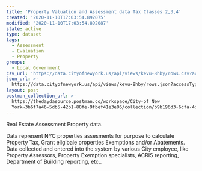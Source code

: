 ```yaml
---
title: 'Property Valuation and Assessment data Tax Classes 2,3,4'
created: '2020-11-10T17:03:54.892075'
modified: '2020-11-10T17:03:54.892087'
state: active
type: dataset
tags:
  - Assessment
  - Evaluation
  - Property
groups:
  - Local Government
csv_url: 'https://data.cityofnewyork.us/api/views/kevu-8hby/rows.csv?accessType=DOWNLOAD'
json_url: >-
  https://data.cityofnewyork.us/api/views/kevu-8hby/rows.json?accessType=DOWNLOAD
layout: post
postman_collection_url: >-
  https://thedaydasource.postman.co/workspace/City-of New
  York~3b6f7a46-5db5-42b1-80fe-9fbef41e3e06/collection/b9b196d3-6cfa-4d60-9f78-f35ee6d7bd5f
---
```

Real Estate Assessment Property data.

Data represent NYC properties assesments for purpose to calculate Property Tax, Grant eligibale properties Exemptions and/or Abatements. Data collected and entered into the system by various City employee, like Property Assessors, Property Exemption specialists, ACRIS reporting, Department of Building reporting, etc..
